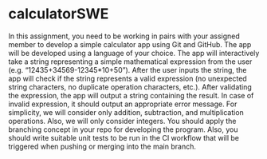# calculatorSWE

   In this assignment, you need to be working in pairs with your assigned member to develop a simple calculator app using Git and GitHub. 
   The app will be developed using a language of your choice. 
   The app will interactively take a string representing a simple mathematical expression from the user (e.g. “12435+34569-12345*10+50”). 
   After the user inputs the string, the app will check if the string represents a valid expression (no unexpected string characters, 
   no duplicate operation characters, etc.). After validating the expression, the app will output a string containing the result. 
   In case of invalid expression, it should output an appropriate error message.  For simplicity, we will consider only addition, subtraction, 
   and multiplication operations. Also, we will only consider integers. 
   You should apply the branching concept in your repo for developing the program. 
   Also, you should write suitable unit tests to be run in the CI workflow that  will be triggered when pushing or merging into the main branch.  
